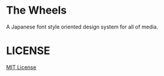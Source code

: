 # The Wheels

A Japanese font style oriented design system for all of media.

# LICENSE

[MIT License](./LICENSE)